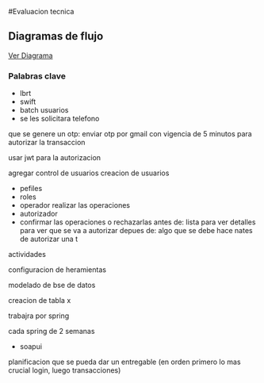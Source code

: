 #Evaluacion tecnica

## Diagramas de flujo

[Ver Diagrama](https://drive.google.com/file/d/1plJ_ySjLqs6ApT602YvKedAg5EayJmNQ/view)

### Palabras clave
- lbrt
- swift
- batch
usuarios 
- se les solicitara telefono


que se genere un otp:
enviar otp por gmail con vigencia de 5 minutos para autorizar la transaccion


usar jwt para la autorizacion



agregar control de usuarios
creacion de usuarios
- pefiles
- roles
 - operador
  realizar las operaciones
 - autorizador
 - confirmar las operaciones o rechazarlas
 antes de: lista para ver detalles para ver que se va a autorizar
 depues de: algo que se debe hace nates de autorizar una t


 actividades 


configuracion de heramientas

modelado de bse de datos
 
creacion de tabla x

trabajra por spring

cada spring de 2 semanas


* soapui



planificacion que se pueda 
dar un entregable 
(en orden primero lo mas crucial login, luego transacciones)












